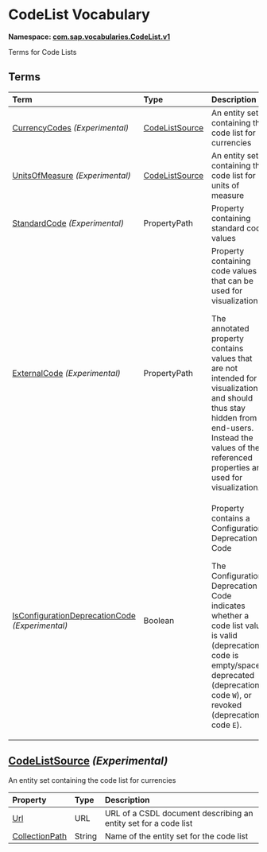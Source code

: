 # CodeList Vocabulary
**Namespace: [com.sap.vocabularies.CodeList.v1](CodeList.xml)**

Terms for Code Lists


## Terms

Term|Type|Description
:---|:---|:----------
[CurrencyCodes](CodeList.xml#L34) *(Experimental)*|[CodeListSource](#CodeListSource)|<a name="CurrencyCodes"></a>An entity set containing the code list for currencies
[UnitsOfMeasure](CodeList.xml#L39) *(Experimental)*|[CodeListSource](#CodeListSource)|<a name="UnitsOfMeasure"></a>An entity set containing the code list for units of measure
[StandardCode](CodeList.xml#L56) *(Experimental)*|PropertyPath|<a name="StandardCode"></a>Property containing standard code values
[ExternalCode](CodeList.xml#L61) *(Experimental)*|PropertyPath|<a name="ExternalCode"></a>Property containing code values that can be used for visualization<p>The annotated property contains values that are not intended for visualization and should thus stay hidden from end-users. Instead the values of the referenced properties are used for visualization.</p>
[IsConfigurationDeprecationCode](CodeList.xml#L68) *(Experimental)*|Boolean|<a name="IsConfigurationDeprecationCode"></a>Property contains a Configuration Deprecation Code<p>The Configuration Deprecation Code indicates whether a code list value is valid (deprecation code is empty/space), deprecated (deprecation code `W`), or revoked (deprecation code `E`). </p>

## <a name="CodeListSource"></a>[CodeListSource](CodeList.xml#L44) *(Experimental)*
An entity set containing the code list for currencies

Property|Type|Description
:-------|:---|:----------
[Url](CodeList.xml#L47)|URL|URL of a CSDL document describing an entity set for a code list
[CollectionPath](CodeList.xml#L51)|String|Name of the entity set for the code list
